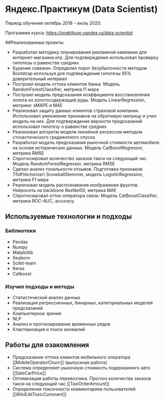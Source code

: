 # Яндекс.Практикум (Data Scientist)
Период обучения октябрь 2019 - июль 2020.

Программа курса: https://praktikum.yandex.ru/data-scientist


##Реализованные проекты

- Разработал методику планирования рекламной кампании для интернет-магазина игр. Для подтверждения использовал проверку гипотезы о равенстве средних
- Бурение скважин. Определил порог безубыточности методом Bootstrap используя для подтверждения гипотезы 95% доверительный интервал
- Построил модель оттока клиентов банка. Модель RandomForestClassifier, метрика f1 мера
- Построил модель предсказания коэффициента восстановления золота из золотосодержащей руды. Модель LinearRegression, метрики: sMAPE и MAE
- Реализовал защиту данных клиентов страховой компании. Использовал умножение признаков на обратимую матрицу и учил модель на них. Для подтверждения верности предсказаний использовал гипотезу о равенстве средних
- Реализовал алгоритм модели линейной регрессии методом стохастического градиентного спуска
- Разработал модель предсказания рыночной стоимости автомобиля на основе исторических данных. Модель CatBoostRegressor, метрика RMSE
- Спрогнозировал количество заказов такси на следующий час. Модель RandomForestRegressor, метрика RMSE
- Сделал анализ тональности отзывов. Подготовка признаков: TfidfVectorizer\ SnowballStemmer, модель LogisticRegression, метрика F1 мера
- Реализовал модель распознавания изображения фруктов. Нейросеть на backbone ResNet50, метрика MAE
- Спрогнозировал отток оператора связи. Модель CatBoostClassifier, метрика ROC-AUC, accuracy.


## Используемые технологии и подходы
### Библиотеки
- Pandas 
- Numpy 
- Matplotlib 
- Seaborn
- Scikit-learn 
- Keras
- Catboost

### Изучил подходы и методы
- Статистический анализ данных
- Реализация регрессионных, бинарных, категориальных моделей предсказаний
- Компьютерное зрение 
- NLP
- Анализ и прогнозирование временных рядов
- Кластеризация и поиск аномалий	

## Работы для озакомления

* Предсказание оттока клиентов мобильного оператора [[MobileOperatorChurn]] (выпускная работа)
* Система определеяет рыночную стоимость подержанного авто [[SaleCarPrice]]
* Оптимизация работы перевозчика. Прогноз количества заказов такси на следующий час [[TaxiOrderAmount]]
* Определение токсичности комментариев пользователей [[WikiEditToxicComment]]

